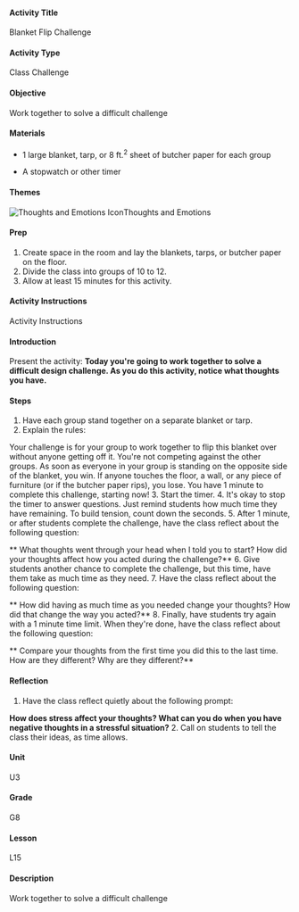 #### Activity Title
Blanket Flip Challenge
#### Activity Type
Class Challenge
#### Objective
Work together to solve a difficult challenge
#### Materials
-  1 large blanket, tarp, or 8 ft.<sup>2</sup> sheet of butcher paper for each group

-  A stopwatch or other timer
#### Themes
![Thoughts and Emotions Icon](http://v5cmservice.secondstep.org/MS3TP_IMAGES/SKILLS/SKILLS_SMALL_IMAGES/thoughts-and-emotions-sm.png)Thoughts and Emotions
 

#### Prep
1. Create space in the room and lay the blankets, tarps, or butcher paper on the floor.
2. Divide the class into groups of 10 to 12.
3. Allow at least 15 minutes for this activity.

#### Activity Instructions
Activity Instructions
#### Introduction
Present the activity: **Today you're going to work together to solve a difficult design challenge. As you do this activity, notice what thoughts you have.**
#### Steps
1. Have each group stand together on a separate blanket or tarp.
2. Explain the rules:
            
Your challenge is for your group to work together to flip this blanket over without anyone getting off it.
You're not competing against the other groups.
As soon as everyone in your group is standing on the opposite side of the blanket, you win.
If anyone touches the floor, a wall, or any piece of furniture (or if the butcher paper rips), you lose.
You have 1 minute to complete this challenge, starting now!
3. Start the timer.
4. It's okay to stop the timer to answer questions. Just remind students how much time they have remaining. To build tension, count down the seconds.
5. After 1 minute, or after students complete the challenge, have the class reflect about the following question:

** What thoughts went through your head when I told you to start? How did your thoughts affect how you acted during the challenge?**
6. Give students another chance to complete the challenge, but this time, have them take as much time as they need.
7. Have the class reflect about the following question:

** How did having as much time as you needed change your thoughts? How did that change the way you acted?**
8. Finally, have students try again with a 1 minute time limit. When they're done, have the class reflect about the following question:

** Compare your thoughts from the first time you did this to the last time. How are they different? Why are they different?**

#### Reflection
1. Have the class reflect quietly about the following prompt:

**How does stress affect your thoughts? What can you do when you have negative thoughts in a stressful situation?**
2. Call on students to tell the class their ideas, as time allows.

#### Unit
U3
#### Grade
G8
#### Lesson
L15
#### Description
Work together to solve a difficult challenge
